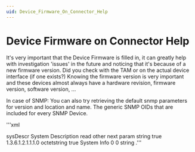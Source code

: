 ```yaml
---
uid: Device_Firmware_On_Connector_Help
---
```


# Device Firmware on Connector Help

It's very important that the Device Firmware is filled in, it can greatly help with investigation 'issues' in the future and noticing that it's because of a new firmware version. Did you check with the TAM or on the actual device interface (if one exists?) Knowing the firmware version is very important and these devices almost always have a hardware revision, firmware version, software version, ...

In case of SNMP:
You can also try retrieving the default snmp parameters for version and location and name. The generic SNMP OIDs that are included for every SNMP Device.

'''xml
<Param id="1" trending="false">
    <Name>sysDescr</Name>
    <Description>System Description</Description>
        <Information>
            <Subtext>
                <![CDATA[A textual description of the entity.  This value should include the full name and version identification of the system's hardware type, software operating-system,
and networking software.]]>
            </Subtext>
        </Information>
    <Type>read</Type>
    <Interprete>
        <RawType>other</RawType>
        <LengthType>next param</LengthType>
        <Type>string</Type>
    </Interprete>
    <SNMP>
        <Enabled>true</Enabled>
        <OID type="complete">1.3.6.1.2.1.1.1.0</OID>
        <Type>octetstring</Type>
    </SNMP>
    <Display>
        <RTDisplay>true</RTDisplay>
        <Positions>
            <Position>
                <Page>System Info</Page>
                <Row>0</Row>
                <Column>0</Column>
            </Position>
        </Positions>
    </Display>
    <Measurement>
        <Type>string</Type>
    </Measurement>
</Param>
.'''